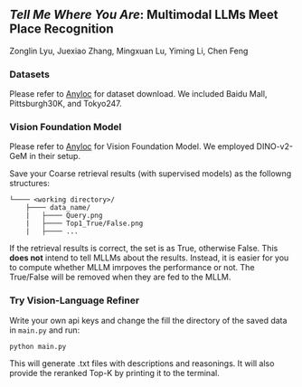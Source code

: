 ## *Tell Me Where You Are*: Multimodal LLMs Meet Place Recognition
Zonglin Lyu, Juexiao Zhang, Mingxuan Lu, Yiming Li, Chen Feng


### Datasets

Please refer to [Anyloc](https://github.com/AnyLoc/AnyLoc) for dataset download. We included Baidu Mall, Pittsburgh30K, and Tokyo247.

### Vision Foundation Model

Please refer to [Anyloc](https://github.com/AnyLoc/AnyLoc) for Vision Foundation Model. We employed DINO-v2-GeM in their setup. 

Save your Coarse retrieval results (with supervised models) as the followng structures:

```
└──── <working directory>/
    ├──── data_name/
    |   ├──── Query.png
    |   ├──── Top1_True/False.png
    |   ├──── ...
```
If the retrieval results is correct, the set is as True, otherwise False. This **does not** intend to tell MLLMs about the results. Instead, it is easier for you to compute whether MLLM imrpoves the performance or not. The True/False will be removed when they are fed to the MLLM.

### Try Vision-Language Refiner

Write your own api keys and change the fill the directory of the saved data in ```main.py``` and run:

```
python main.py
```

This will generate .txt files with descriptions and reasonings. It will also provide the reranked Top-K by printing it to the terminal.
